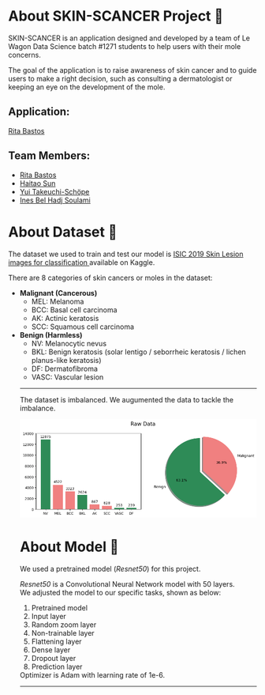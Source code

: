 <h1>About SKIN-SCANCER Project 🔎</h1>
<p>SKIN-SCANCER is an application designed and developed by a team of Le Wagon Data Science batch #1271 students to help users with their mole concerns. <br>

The goal of the application is to raise awareness of skin cancer and to guide users to make a right decision, such as consulting a dermatologist or keeping an eye on the development of the mole.</p>

<h2 style='text-align: left'>Application:</h2>
<a href='https://skin-scancer.streamlit.app/'>Rita Bastos</a>

<h2 style='text-align: left'>Team Members:</h2>
            <ul stype='font-size:5;'>
            <li><a href='https://github.com/RitaBastosRG'>Rita Bastos</a></li>
            <li><a href='https://github.com/HelloSunPKU2023'>Haitao Sun</a></li>
            <li><a href='https://github.com/yt50'>Yui Takeuchi-Schöpe</a></li>
            <li><a href='https://github.com/InesBelhadjSoulami'>Ines Bel Hadj Soulami</a></li>
            </ul>

<h1>About Dataset 📁</h1>
<p>The dataset we used to train and test our model is <a href='https://www.kaggle.com/datasets/salviohexia/isic-2019-skin-lesion-images-for-classification'>ISIC 2019 Skin Lesion images for classification </a> available on Kaggle.

There are 8 categories of skin cancers or moles in the dataset:
<ul>
<li><strong>Malignant (Cancerous)</strong>
  <ul>
  <li>MEL: Melanoma</li>
  <li>BCC: Basal cell carcinoma</li>
  <li>AK: Actinic keratosis</li>
  <li>SCC: Squamous cell carcinoma</li>
  </ul>
</li>
<li><strong>Benign (Harmless)</strong>
  <ul>
  <li>NV: Melanocytic nevus</li>
  <li>BKL: Benign keratosis (solar lentigo / seborrheic keratosis / lichen planus-like keratosis)</li>
  <li>DF: Dermatofibroma</li>
  <li>VASC: Vascular lesion</li>
  </ul>
</li>
<hr>

The dataset is imbalanced. We augumented the data to tackle the imbalance.

<img src="images/download.png" alt="raw data by category">

<h1>About Model 🦾</h1>
We used a pretrained model (<i>Resnet50</i>) for this project.

<i>Resnet50</i> is a Convolutional Neural Network model with 50 layers. <br>
                  We adjusted the model to our specific tasks, shown as below: <br>
                    <ol type="1">
                    <li>Pretrained model</li>
                    <li>Input layer</li>
                    <li>Random zoom layer</li>
                    <li>Non-trainable layer</li>
                    <li>Flattening layer</li>
                    <li>Dense layer</li>
                    <li>Dropout layer</li>
                    <li>Prediction layer</li>
                    </ol>
                   Optimizer is Adam with learning rate of 1e-6.
                    <hr>
</p>

